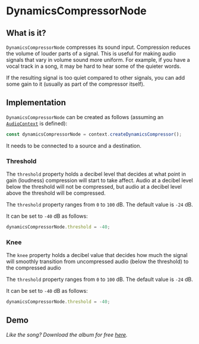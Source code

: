 # DynamicsCompressorNode

## What is it?

`DynamicsCompressorNode` compresses its sound input.  Compression reduces the volume of louder parts of a signal.  This is useful for making audio signals that vary in volume sound more uniform.  For example, if you have a vocal track in a song, it may be hard to hear some of the quieter words.

If the resulting signal is too quiet compared to other signals, you can add some gain to it (usually as part of the compressor itself).

## Implementation

`DynamicsCompressorNode` can be created as follows (assuming an [`AudioContext`](audio-context) is defined):

```javascript
const dynamicsCompressorNode = context.createDynamicsCompressor();
```

It needs to be connected to a source and a destination.

### Threshold

The `threshold` property holds a decibel level that decides at what point in gain (loudness) compression will start to take affect.  Audio at a decibel level below the threshold will not be compressed, but audio at a decibel level above the threshold will be compressed.

The `threshold` property ranges from `0` to `100` dB.  The default value is `-24` dB.

It can be set to `-40` dB as follows:

```javascript
dynamicsCompressorNode.threshold = -40;
```

### Knee

The `knee` property holds a decibel value that decides how much the signal will smoothly transition from uncompressed audio (below the threshold) to the compressed audio

The `threshold` property ranges from `0` to `100` dB.  The default value is `-24` dB.

It can be set to `-40` dB as follows:

```javascript
dynamicsCompressorNode.threshold = -40;
```

## Demo

_Like the song?  Download the album for free [here](https://interlucid.bandcamp.com/album/acquisition)._

<audio-demo>
    <template>
        <audio src="/sounds/songs/options.m4a" controls controlsList="nodownload" onplay="visualize()"></audio>
        <div>
            Fast Fourier Transform Size (density): <input type="range" min="5" max="15" value="10" oninput="changeFFTSize(value)">
        </div>
        <div>
            Min Decibels (bar variation): <input type="range" min="-200" max="200" value="-100" oninput="changeMinDecibels(value)">
        </div>
        <div>
            Max Decibels (bar height): <input type="range" min="-200" max="200" value="-30" oninput="changeMaxDecibels(value)">
        </div>
        <div>
            Smoothing Time Constant (bar jitter): <input type="range" min="0" max="100" value="80" oninput="changeSmoothingTimeConstant(value)">
        </div>
        <canvas id="waveform" width="700" height="150"></canvas>
        <canvas id="frequencies" width="700" height="150"></canvas>
        <script>
            const context = new AudioContext();
            let mediaElementAudioSourceNode;
            // create a new media source node using the <audio> element
            const audioNode = document.querySelector('audio');
            mediaElementAudioSourceNode = context.createMediaElementSource(audioNode);
            // create an IIR filter node
            const analyserNode = context.createAnalyser();
            analyserNode.minDecibels = -150;
            // connect the media source to the IIR filter
            mediaElementAudioSourceNode.connect(analyserNode);
            // connect the IIR filter to the destination
            analyserNode.connect(context.destination);
            let bufferLength = analyserNode.frequencyBinCount;
            const WIDTH = 700;
            const HEIGHT = 150;
            let waveformArray = new Uint8Array(bufferLength);
            const waveformCanvas = document.querySelector('#waveform');
            const wfCanvasContext = waveformCanvas.getContext('2d');
            let frequenciesArray = new Uint8Array(bufferLength);
            const frequenciesCanvas = document.querySelector('#frequencies');
            const fCanvasContext = frequenciesCanvas.getContext('2d');
            const visualize = () => {
                // only animate while playing (reduces CPU load)
                if(!audioNode.paused) requestAnimationFrame(visualize);
                // time domain visualization
                analyserNode.getByteTimeDomainData(waveformArray);
                wfCanvasContext.clearRect(0, 0, WIDTH, HEIGHT);
                wfCanvasContext.lineWidth = 2;
                wfCanvasContext.strokeStyle = '#fff';
                wfCanvasContext.beginPath();
                const sliceWidth = WIDTH * 1.0 / bufferLength;
                let x = 0;
                for(let i = 0; i < bufferLength; i++) {
                    const v = waveformArray[i] / 128.0;
                    const y = v * HEIGHT / 2;
                    if(i === 0) {
                        wfCanvasContext.moveTo(x, y);
                    } else {
                        wfCanvasContext.lineTo(x, y);
                    }
                    x += sliceWidth;
                }
                wfCanvasContext.lineTo(waveformCanvas.width, waveformCanvas.height/2);
                wfCanvasContext.stroke();
                // frequencies visualization
                analyserNode.getByteFrequencyData(frequenciesArray);
                fCanvasContext.clearRect(0, 0, WIDTH, HEIGHT);
                const barWidth = (WIDTH / bufferLength) * 2.5;
                let barHeight;
                let x2 = 0;
                for(var i = 0; i < bufferLength; i++) {
                    barHeight = frequenciesArray[i] / 2;
                    fCanvasContext.fillStyle = 'rgb(' + (barHeight + 100) + ', ' + (barHeight + 100) + ', ' + (barHeight + 100) + ')';
                    fCanvasContext.fillRect(x2, HEIGHT - barHeight, barWidth, barHeight);
                    x2 += barWidth + 1;
                }
            };
            // define the length of result buffers
            const changeFFTSize = (fftSize) => {
                analyserNode.fftSize = Math.pow(2, fftSize);
                bufferLength = analyserNode.frequencyBinCount;
                waveformArray = new Uint8Array(bufferLength);
                frequenciesArray = new Uint8Array(bufferLength);
            }
            const changeMinDecibels = (minDecibels) => {
                if(minDecibels < analyserNode.maxDecibels) analyserNode.minDecibels = minDecibels;
            }
            const changeMaxDecibels = (maxDecibels) => {
                if(maxDecibels > analyserNode.minDecibels) analyserNode.maxDecibels = maxDecibels;
            }
            const changeSmoothingTimeConstant = (smoothingTimeConstant) => {
                analyserNode.smoothingTimeConstant = smoothingTimeConstant / 100;
            }
        </script>
    </template>
</audio-demo>